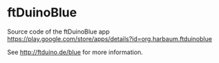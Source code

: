 # ftDuinoBlue

Source code of the ftDuinoBlue app https://play.google.com/store/apps/details?id=org.harbaum.ftduinoblue

See http://ftduino.de/blue for more information.
